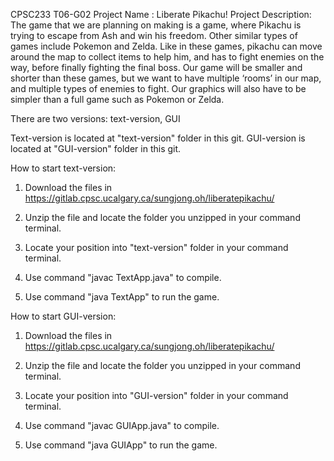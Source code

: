 CPSC233 T06-G02
Project Name : Liberate Pikachu!
Project Description:
The game that we are planning on making is a game, where Pikachu is trying to escape from Ash and win his freedom.
Other similar types of games include Pokemon and Zelda. Like in these games, pikachu can move around the map to collect items to help him, and has to fight enemies on the way, before finally fighting the final boss. Our game will be smaller and shorter than these games, but we want to have multiple ‘rooms’ in our map, and multiple types of enemies to fight. Our graphics will also have to be simpler than a full game such as Pokemon or Zelda.

There are two versions: text-version, GUI

Text-version is located at "text-version" folder in this git.
GUI-version is located at "GUI-version" folder in this git.


How to start text-version:
1. Download the files in https://gitlab.cpsc.ucalgary.ca/sungjong.oh/liberatepikachu/

2. Unzip the file and locate the folder you unzipped in your command terminal.

3. Locate your position into "text-version" folder in your command terminal.

4. Use command "javac TextApp.java" to compile.

5. Use command "java TextApp" to run the game.


How to start GUI-version:
1. Download the files in https://gitlab.cpsc.ucalgary.ca/sungjong.oh/liberatepikachu/

2. Unzip the file and locate the folder you unzipped in your command terminal.

3. Locate your position into "GUI-version" folder in your command terminal.

4. Use command "javac GUIApp.java" to compile.

5. Use command "java GUIApp" to run the game.